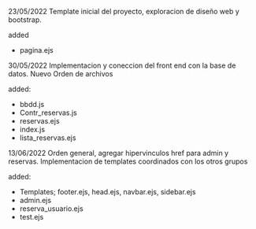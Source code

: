 

23/05/2022
Template inicial del proyecto, exploracion de diseño web y bootstrap.

added 
- pagina.ejs

30/05/2022
Implementacion y coneccion del front end con la base de datos. 
Nuevo Orden de archivos

added:
- bbdd.js
- Contr_reservas.js
- reservas.ejs
- index.js
- lista_reservas.ejs

13/06/2022
Orden general,
agregar hipervinculos href para admin y reservas. Implementacion de templates coordinados con los otros grupos

added:
- Templates; footer.ejs, head.ejs, navbar.ejs, sidebar.ejs
- admin.ejs 
- reserva_usuario.ejs
- test.ejs

